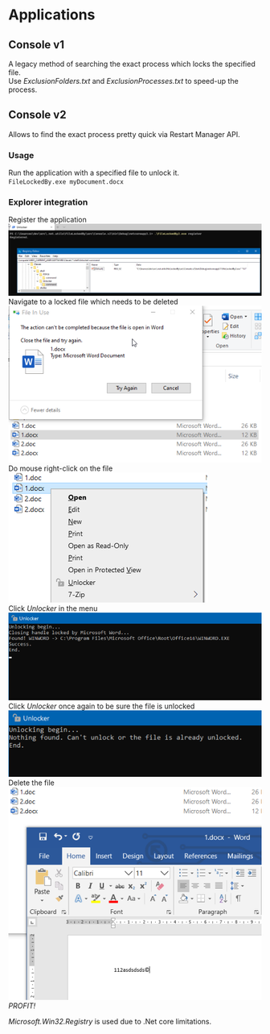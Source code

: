 # Applications

## Console v1

A legacy method of searching the exact process which locks the specified file.<br/>
Use *ExclusionFolders.txt* and *ExclusionProcesses.txt* to speed-up the process.

## Console v2

Allows to find the exact process pretty quick via Restart Manager API.

### Usage

Run the application with a specified file to unlock it.<br/>
`FileLockedBy.exe myDocument.docx`<br/>

### Explorer integration

Register the application<br/>
![alt](img/register.png)<br/>
Navigate to a locked file which needs to be deleted<br/>
![alt](img/locked.png)<br/>
Do mouse right-click on the file<br/>
![alt](img/menu.png)<br/>
Click *Unlocker* in the menu<br/>
![alt](img/unlocked.png)<br/>
Click *Unlocker* once again to be sure the file is unlocked<br/>
![alt](img/notfound.png)<br/>
Delete the file<br/>
![alt](img/word.png)<br/>
*PROFIT!*

*Microsoft.Win32.Registry* is used due to .Net core limitations.<br/>
